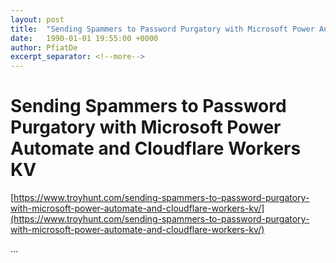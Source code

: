 ```yaml
---
layout: post
title:  "Sending Spammers to Password Purgatory with Microsoft Power Automate and Cloudflare Workers KV"
date:   1990-01-01 19:55:00 +0000
author: PfiatDe
excerpt_separator: <!--more-->
---
```


# Sending Spammers to Password Purgatory with Microsoft Power Automate and Cloudflare Workers KV
[https://www.troyhunt.com/sending-spammers-to-password-purgatory-with-microsoft-power-automate-and-cloudflare-workers-kv/](https://www.troyhunt.com/sending-spammers-to-password-purgatory-with-microsoft-power-automate-and-cloudflare-workers-kv/)

...
<!--more-->
